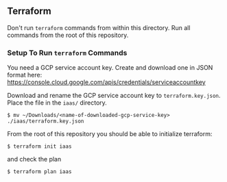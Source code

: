 ## Terraform

Don't run `terraform` commands from within this directory. Run all commands
from the root of this repository.

### Setup To Run `terraform` Commands

You need a GCP service account key. Create and download one in JSON format
here: https://console.cloud.google.com/apis/credentials/serviceaccountkey

Download and rename the GCP service account key to `terraform.key.json`. Place
the file in the `iaas/` directory.

```console
$ mv ~/Downloads/<name-of-downloaded-gcp-service-key> ./iaas/terraform.key.json
```

From the root of this repository you should be able to initialize terraform:

```console
$ terraform init iaas
```

and check the plan

```console
$ terraform plan iaas
```
